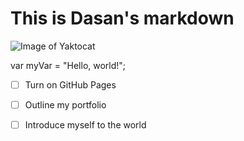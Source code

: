 # This is Dasan's markdown

 ![Image of Yaktocat](https://octodex.github.com/images/yaktocat.png)

 var myVar = "Hello, world!";

- [ ] Turn on GitHub Pages
- [ ] Outline my portfolio
- [ ] Introduce myself to the world















